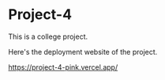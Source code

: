 # Project-4

This is a college project.

Here's the deployment website of the project.

https://project-4-pink.vercel.app/
